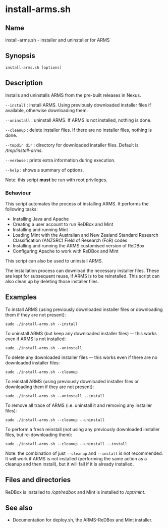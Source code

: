 # install-arms.sh

## Name

install-arms.sh - installer and uninstaller for ARMS

## Synopsis

    install-arms.sh [options]

## Description

Installs and uninstalls ARMS from the pre-built releases in Nexus.

`--install`
: install ARMS. Using previously downloaded installer files if
  available, otherwise downloading them.

`--uninstall`
: uninstall ARMS. If ARMS is not installed, nothing is done.

`--cleanup`
: delete installer files. If there are no installer files, nothing is done.

`--tmpdir dir`
: directory for downloaded installer files. Default is _/tmp/install-arms_.

`--verbose`
: prints extra information during execution.

`--help`
: shows a summary of options.

Note: this script **must** be run with root privileges.

### Behaviour

This script automates the process of installing ARMS. It performs the
following tasks:

- Installing Java and Apache
- Creating a user account to run ReDBox and Mint
- Installing and running Mint
- Loading Mint with the Australian and New Zealand Standard Research
  Classification (ANZSRC) Field of Research (FoR) codes
- Installing and running the ARMS customised version of ReDBox
- Configuring Apache to work with ReDBox and Mint

This script can also be used to uninstall ARMS.

The installation process can download the necessary installer
files. These are kept for subsequent reuse, if ARMS is to be
reinstalled. This script can also clean up by deleting those installer
files.


## Examples

To install ARMS (using previously downloaded installer files or
downloading them if they are not present):

    sudo ./install-arms.sh --install

To uninstall ARMS (but keep any downloaded installer files) -- this
works even if ARMS is not installed:

    sudo ./install-arms.sh --uninstall

To delete any downloaded installer files -- this works even if there
are no downloaded installer files:

    sudo ./install-arms.sh --cleanup

To reinstall ARMS (using previously downloaded installer files or
downloading them if they are not present):

    sudo ./install-arms.sh --uninstall --install

To remove all trace of ARMS (i.e. uninstall it and removing any
installer files):

    sudo ./install-arms.sh --cleanup --uninstall

To perform a fresh reinstall (not using any previously downloaded
installer files, but re-downloading them):

    sudo ./install-arms.sh --cleanup --uninstall --install

Note: the combination of just `--cleanup` and `--install` is not
recommended. It will work if ARMS is not installed (performing the
same action as a cleanup and then install), but it will fail if it is
already installed.


## Files and directories

ReDBox is installed to _/opt/redbox_ and Mint is installed to _/opt/mint_.


## See also

* Documentation for deploy.sh, the ARMS-ReDBox and Mint installer.

